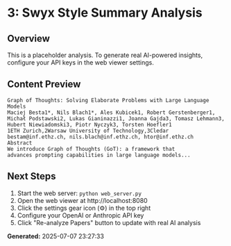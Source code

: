 
# 3: Swyx Style Summary Analysis

## Overview
This is a placeholder analysis. To generate real AI-powered insights, configure your API keys in the web viewer settings.

## Content Preview
```
Graph of Thoughts: Solving Elaborate Problems with Large Language Models
Maciej Besta1*, Nils Blach1*, Ales Kubicek1, Robert Gerstenberger1,
Michał Podstawski2, Lukas Gianinazzi1, Joanna Gajda3, Tomasz Lehmann3,
Hubert Niewiadomski3, Piotr Nyczyk3, Torsten Hoefler1
1ETH Zurich,2Warsaw University of Technology,3Cledar
bestam@inf.ethz.ch, nils.blach@inf.ethz.ch, htor@inf.ethz.ch
Abstract
We introduce Graph of Thoughts (GoT): a framework that
advances prompting capabilities in large language models...
```

## Next Steps
1. Start the web server: `python web_server.py`
2. Open the web viewer at http://localhost:8080
3. Click the settings gear icon (⚙️) in the top right
4. Configure your OpenAI or Anthropic API key
5. Click "Re-analyze Papers" button to update with real AI analysis

**Generated:** 2025-07-07 23:27:33
        